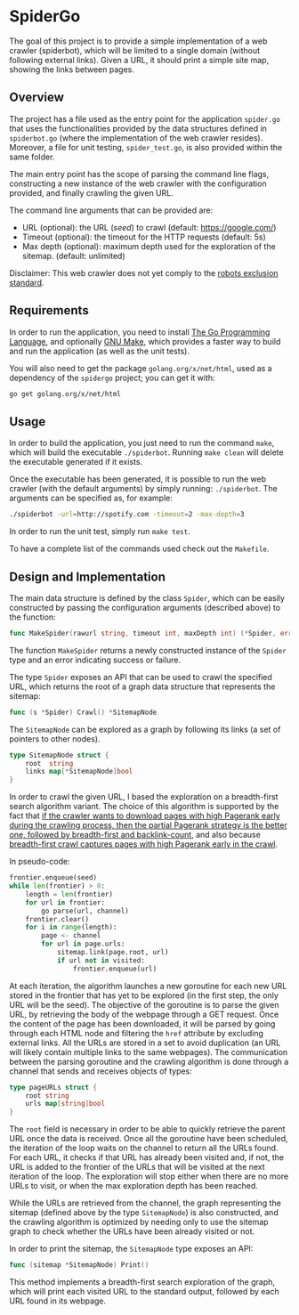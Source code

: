 # SpiderGo

The goal of this project is to provide a simple implementation of a web crawler
(spiderbot), which will be limited to a single domain (without following
external links).
Given a URL, it should print a simple site map, showing the links between pages.


## Overview

The project has a file used as the entry point for the application
`spider.go` that uses the functionalities provided by the data structures
defined in `spiderbot.go` (where the implementation of the web crawler resides).
Moreover, a file for unit testing, `spider_test.go`, is also provided within the
same folder.

The main entry point has the scope of parsing the command line flags,
constructing a new instance of the web crawler with the configuration provided,
and finally crawling the given URL.

The command line arguments that can be provided are:
- URL (optional): the URL (*seed*) to crawl (default: https://google.com/)
- Timeout (optional): the timeout for the HTTP requests (default: 5s)
- Max depth (optional): maximum depth used for the exploration of the sitemap.
    (default: unlimited)

Disclaimer: This web crawler does not yet comply to the [robots exclusion
standard](https://en.wikipedia.org/wiki/Robots_exclusion_standard).


## Requirements

In order to run the application, you need to install [The Go Programming
Language](https://golang.org/), and optionally
[GNU Make](https://www.gnu.org/software/make/), which provides a faster way to
build and run the application (as well as the unit tests).

You will also need to get the package `golang.org/x/net/html`, used as a
dependency of the `spidergo` project; you can get it with:

```bash
go get golang.org/x/net/html
```

## Usage

In order to build the application, you just need to run the command `make`, which
will build the executable `./spiderbot`. Running `make clean` will delete the
executable generated if it exists.

Once the executable has been generated, it is possible to run the web crawler
(with the default arguments) by simply running: `./spiderbot`. The arguments
can be specified as, for example:

```bash
./spiderbot -url=http://spotify.com -timeout=2 -max-depth=3
```

In order to run the unit test, simply run `make test`.

To have a complete list of the commands used check out the `Makefile`.

## Design and Implementation

The main data structure is defined by the class `Spider`, which can be easily
constructed by passing the configuration arguments (described above) to the
function:

```go
func MakeSpider(rawurl string, timeout int, maxDepth int) (*Spider, error)
```

The function `MakeSpider` returns a newly constructed instance of the `Spider`
type and an error indicating success or failure.

The type `Spider` exposes an API that can be used to crawl the specified URL,
which returns the root of a graph data structure that represents the sitemap:

```go
func (s *Spider) Crawl() *SitemapNode
```

The `SitemapNode` can be explored as a graph by following its links (a set of
pointers to other nodes).

```go
type SitemapNode struct {
	root  string
	links map[*SitemapNode]bool
}
```

In order to crawl the given URL, I based the exploration on a breadth-first
search algorithm variant. The choice of this algorithm is supported by the fact
that [if the crawler wants to download pages with high Pagerank early during the
crawling process, then the partial Pagerank strategy is the better one, followed by
breadth-first and backlink-count][1], and also because [breadth-first crawl captures
pages with high Pagerank early in the crawl][2].

In pseudo-code:

```python
frontier.enqueue(seed)
while len(frontier) > 0:
    length = len(frontier)
    for url in frontier:
        go parse(url, channel)
    frontier.clear()
    for i in range(length):
        page <- channel
        for url in page.urls:
            sitemap.link(page.root, url)
            if url not in visited:
                frontier.enqueue(url)
```

At each iteration, the algorithm launches a new goroutine for each new URL stored
in the frontier that has yet to be explored (in the first step, the only URL will be
the seed). The objective of the goroutine is to parse the given URL, by
retrieving the body of the webpage through a GET request. Once the content of
the page has been downloaded, it will be parsed by going through each HTML node and
filtering the `href` attribute by excluding external links. All the URLs are stored
in a set to avoid duplication (an URL will likely contain multiple links to the
same webpages).
The communication between the parsing goroutine and the crawling algorithm is
done through a channel that sends and receives objects of types:

```go
type pageURLs struct {
	root string
	urls map[string]bool
}
```

The `root` field is necessary in order to be able to quickly retrieve the
parent URL once the data is received.
Once all the goroutine have been scheduled, the iteration of the loop waits on
the channel to return all the URLs found. For each URL, it checks if that URL has
already been visited and, if not, the URL is added to the frontier of the URLs that will
be visited at the next iteration of the loop.
The exploration will stop either when there are no more URLs to visit, or when
the max exploration depth has been reached.

While the URLs are retrieved from the channel, the graph representing the
sitemap (defined above by the type `SitemapNode`) is also constructed, and the
crawling algorithm is optimized by needing only to use the sitemap graph to check
whether the URLs have been already visited or not.

In order to print the sitemap, the `SitemapNode` type exposes an API:

```go
func (sitemap *SitemapNode) Print()
```

This method implements a breadth-first search exploration of the graph, which
will print each visited URL to the standard output, followed by each URL found
in its webpage.

[1]: https://en.wikipedia.org/wiki/Web_crawler#cite_note-11
[2]: https://en.wikipedia.org/wiki/Web_crawler#cite_note-12

